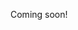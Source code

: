 Coming soon!

<!--

Software that made me say “Holy cr*p! I could make that!”
• Powerpoint (?-10)
• Photoshop (10-15)
• Windows Movie Maker (9-13)
• eBay (14-17)
• Logic Pro (13-20)
• professor’s neuron simulation (20)
• lisp/APL/prolog/smalltalk (21)

Each new software application let me peek behind the curtains and say, "Somebody _created_ that song/photo/transaction! I could do that too!"

-->
